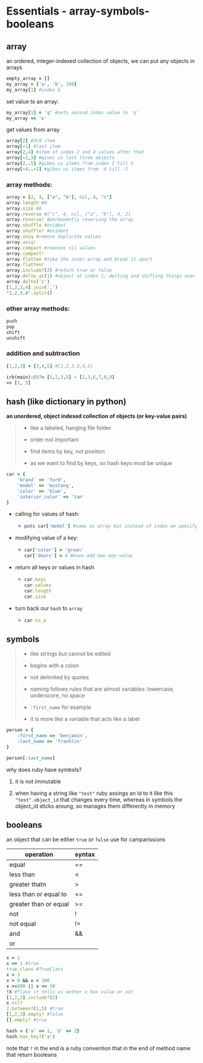 # Essentials - array-symbols-booleans

## array

an ordered, integer-indexed collection of objects, we can put any objects in arrays

```ruby
empty_array = []
my_array = ['a', 'b', 100]
my_array[1] #index b
```

set value to an array:

```ruby
my_array[1] = 'q' #sets second index value to 'q'
my_array << 'e'
```

get values from array

```ruby
array[2] #3rd item
array[-1] #last item
array[2,4] #item of index 2 and 4 values after that
array[-2,3] #gives us last three objects
array[2..5] #gibes us items from index 2 till 5
array[-4..-1] #gibes us items from -4 till -1
```

### array methods:

```ruby
array = [2, 4, ["a", "b"], nil, 4, "c"]
array.length #6
array.size #6
array.reverse #["c", 4, nil, ["a", "b"], 4, 2]
array.reverse! #permanently reversing the array
array.shuffle #evident
array.shuffle! #evident
array.uniq #remove duplicate values
array.uniq!
array.compact #removes nil values
array.compact!
array.flatten #take the inner array and break it apart
array.flatten!
array.include?(2) #return true or false
array.delte_at(1) #object at index 1; delting and shifting things over and we don't have nil instead of it
array.delte('c') 
[1,2,3,4].join(',')
"1,2,3,4".split()
```

### other array methods:

```ruby
push
pop
shift
unshift
```

### addition and subtraction

```ruby
[1,2,3] + [3,4,5] #[1,2,3,3,4,5]

irb(main):097> [1,2,3,5] - [2,3,6,7,8,9]
=> [1, 5]
```

## hash (like dictionary in python)

**an unordered, object indexed collection of objects (or key-value pairs)**

> - like a labeled, hanging file folder
> 
> - order not important
> 
> - find items by key, not position
> 
> - as we want to find by keys, so hash keys must be unique

```ruby
car = {
    'brand' => 'ford',
    'model' => 'mustang',
    'color' => 'blue',
    'interior_color' => 'tan'
}
```

- calling for values of hash:
  
  - ```ruby
    puts car['model'] #same as array but instead of index we specify key
    ```

- modifying value of a key:
  
  - ```ruby
    car['color'] = 'green'
    car['doors'] = 4 #even add new key-value
    ```

- return all keys or values in hash
  
  - ```ruby
    car.keys
    car.values
    car.length
    car.size
    ```

- turn back our `hash` to `array`
  
  - ```ruby
    car.to_a
    ```

## symbols

> - like strings but cannot be edited
> 
> - begins with a colon
> 
> - not delimited by quotes
> 
> - naming follows rules that are almost variables: lowercase, underscore, no space
> 
> - `:first_name` for example
> 
> - it is more like a variable that acts like a label

```ruby
person = {
    :first_name => 'benjamin',
    :last_name => 'franklin'
}

person[:last_name]
```

why does ruby have symbols?

1. it is not immutable

2. when having a string like `"test"` ruby assings an id to it like this `"test".object_id` that changes every time, whereas in symbols the object_id sticks aroung, so manages them differently in memory

## booleans

an object that can be either `true` or `false` use for camparissions

| operation             | syntax |
| --------------------- | ------ |
| equal                 | ==     |
| less than             | <      |
| greater thatn         | >      |
| less than or equal to | <=     |
| greater than or equal | >=     |
| not                   | !      |
| not equal             | !=     |
| and                   | &&     |
| or                    |        |

```ruby
x = 1
x == 1 #true
true.class #TrueClass
x < 3 
x > 0 && x < 100
x >=100 || x <= 50
!X #flase it tells us wether x has value or not
[1,2,3].include?(2)
x.nil?
2.between?(1,5) #true
[1,2,3].empty? #false
[].empty? #true

hash = {'a' => 1, 'b' => 2}
hash.has_key?('a')
```

note that `?` in the end is a ruby convention that in the end of method name that return booleans
